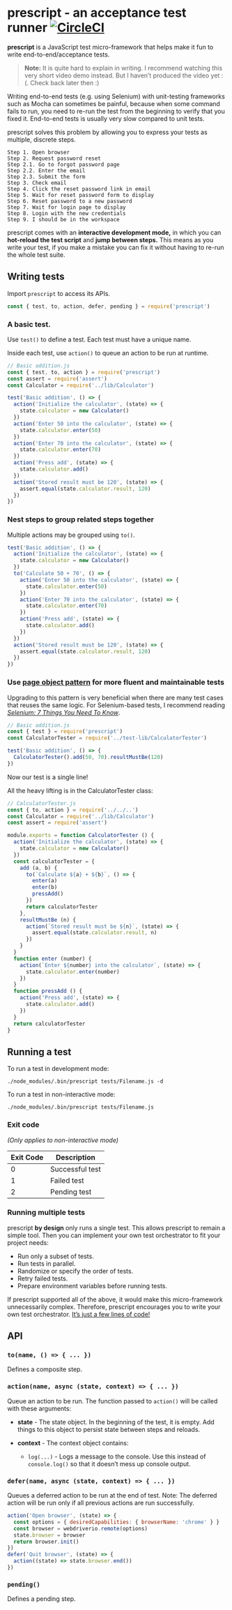 
# prescript - an acceptance test runner [![CircleCI](https://circleci.com/gh/taskworld/prescript/tree/master.svg?style=svg)](https://circleci.com/gh/taskworld/prescript/tree/master)

__prescript__ is a JavaScript test micro-framework that helps make it fun to write end-to-end/acceptance tests.

> __Note:__ It is quite hard to explain in writing. I recommend watching this very short video demo instead. But I haven’t produced the video yet :(. Check back later then :)

Writing end-to-end tests (e.g. using Selenium) with unit-testing frameworks such as Mocha can sometimes be painful, because when some command fails to run, you need to re-run the test from the beginning to verify that you fixed it. End-to-end tests is usually very slow compared to unit tests.

prescript solves this problem by allowing you to express your tests as multiple, discrete steps.

```
Step 1. Open browser
Step 2. Request password reset
Step 2.1. Go to forgot password page
Step 2.2. Enter the email
Step 2.3. Submit the form
Step 3. Check email
Step 4. Click the reset password link in email
Step 5. Wait for reset password form to display
Step 6. Reset password to a new password
Step 7. Wait for login page to display
Step 8. Login with the new credentials
Step 9. I should be in the workspace
```

prescript comes with an __interactive development mode,__ in which you can __hot-reload the test script__ and __jump between steps.__ This means as you write your test, if you make a mistake you can fix it without having to re-run the whole test suite.


## Writing tests

Import `prescript` to access its APIs.

```js
const { test, to, action, defer, pending } = require('prescript')
```


### A basic test.

Use `test()` to define a test. Each test must have a unique name.

Inside each test, use `action()` to queue an action to be run at runtime.

```js
// Basic addition.js
const { test, to, action } = require('prescript')
const assert = require('assert')
const Calculator = require('../lib/Calculator')

test('Basic addition', () => {
  action('Initialize the calculator', (state) => {
    state.calculator = new Calculator()
  })
  action('Enter 50 into the calculator', (state) => {
    state.calculator.enter(50)
  })
  action('Enter 70 into the calculator', (state) => {
    state.calculator.enter(70)
  })
  action('Press add', (state) => {
    state.calculator.add()
  })
  action('Stored result must be 120', (state) => {
    assert.equal(state.calculator.result, 120)
  })
})
```


### Nest steps to group related steps together

Multiple actions may be grouped using `to()`.

```js
test('Basic addition', () => {
  action('Initialize the calculator', (state) => {
    state.calculator = new Calculator()
  })
  to('Calculate 50 + 70', () => {
    action('Enter 50 into the calculator', (state) => {
      state.calculator.enter(50)
    })
    action('Enter 70 into the calculator', (state) => {
      state.calculator.enter(70)
    })
    action('Press add', (state) => {
      state.calculator.add()
    })
  })
  action('Stored result must be 120', (state) => {
    assert.equal(state.calculator.result, 120)
  })
})
```


### Use [page object pattern](http://martinfowler.com/bliki/PageObject.html) for more fluent and maintainable tests

Upgrading to this pattern is very beneficial when there are many test cases that reuses the same logic. For Selenium-based tests, I recommend reading [_Selenium: 7 Things You Need To Know_](https://www.lucidchart.com/techblog/2015/07/21/selenium-7-things-you-need-to-know-2/).

```js
// Basic addition.js
const { test } = require('prescript')
const CalculatorTester = require('../test-lib/CalculatorTester')

test('Basic addition', () => {
  CalculatorTester().add(50, 70).resultMustBe(120)
})
```

Now our test is a single line!

All the heavy lifting is in the CalculatorTester class:

```js
// CalculatorTester.js
const { to, action } = require('../../..')
const Calculator = require('../lib/Calculator')
const assert = require('assert')

module.exports = function CalculatorTester () {
  action('Initialize the calculator', (state) => {
    state.calculator = new Calculator()
  })
  const calculatorTester = {
    add (a, b) {
      to(`Calculate ${a} + ${b}`, () => {
        enter(a)
        enter(b)
        pressAdd()
      })
      return calculatorTester
    },
    resultMustBe (n) {
      action(`Stored result must be ${n}`, (state) => {
        assert.equal(state.calculator.result, n)
      })
    }
  }
  function enter (number) {
    action(`Enter ${number} into the calculator`, (state) => {
      state.calculator.enter(number)
    })
  }
  function pressAdd () {
    action('Press add', (state) => {
      state.calculator.add()
    })
  }
  return calculatorTester
}
```


## Running a test

To run a test in development mode:

```
./node_modules/.bin/prescript tests/Filename.js -d
```

To run a test in non-interactive mode:

```
./node_modules/.bin/prescript tests/Filename.js
```

### Exit code

_(Only applies to non-interactive mode)_

| Exit Code | Description |
| --------- | ----------- |
| 0         | Successful test |
| 1         | Failed test |
| 2         | Pending test |


### Running multiple tests

prescript __by design__ only runs a single test.
This allows prescript to remain a simple tool.
Then you can implement your own test orchestrator to fit your project needs:

- Run only a subset of tests.
- Run tests in parallel.
- Randomize or specify the order of tests.
- Retry failed tests.
- Prepare environment variables before running tests.

If prescript supported all of the above, it would make this micro-framework unnecessarily complex. Therefore, prescript encourages you to write your own test orchestrator. [It’s just a few lines of code!](./examples/testAll.js)


## API

### `to(name, () => { ... })`

Defines a composite step.


### `action(name, async (state, context) => { ... })`

Queue an action to be run. The function passed to `action()` will be called with these arguments:

- __state__ - The state object. In the beginning of the test, it is empty. Add things to this object to persist state between steps and reloads.

- __context__ - The context object contains:

    - `log(...)` - Logs a message to the console. Use this instead of `console.log()` so that it doesn’t mess up console output.


### `defer(name, async (state, context) => { ... })`

Queues a deferred action to be run at the end of test.
Note: The deferred action will be run only if all previous actions are run successfully.

```js
action('Open browser', (state) => {
  const options = { desiredCapabilities: { browserName: 'chrome' } }
  const browser = webdriverio.remote(options)
  state.browser = browser
  return browser.init()
})
defer('Quit browser', (state) => {
  action((state) => state.browser.end())
})
```


### `pending()`

Defines a pending step.
